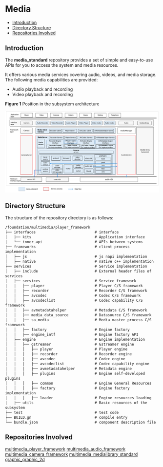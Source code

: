 # Media<a name="EN-US_TOPIC_0000001147574647"></a>

-   [Introduction](#section1158716411637)
-   [Directory Structure](#section161941989596)
-   [Repositories Involved](#section1533973044317)

## Introduction<a name="section1158716411637"></a>

The  **media\_standard**  repository provides a set of simple and easy-to-use APIs for you to access the system and media resources.

It offers various media services covering audio, videos, and media storage. The following media capabilities are provided:

-   Audio playback and recording
-   Video playback and recording

**Figure  1**  Position in the subsystem architecture<a name="fig99659301300"></a>


![](figures/en-us_image_0000001105973932.png)

## Directory Structure<a name="section161941989596"></a>

The structure of the repository directory is as follows:
```
/foundation/multimedia/player_framework
├── interfaces                           # interface
│   ├── kits                             # Application interface
│   └── inner_api                        # APIs between systems
├── frameworks                           # client process implementation
│   ├── js                               # js napi implementation
│   ├── native                           # native c++ implementation
├── services                             # Service implementation
│   ├── include                          # External header files of services
│   ├── services                         # Service framework
│   │   ├── player                       # Player C/S framework
│   │   ├── recorder                     # Recorder C/S framework
│   │   ├── avcodec                      # Codec C/S framework
│   │   ├── avcodeclist                  # Codec capability C/S framework
│   │   ├── avmetadatahelper             # Metadata C/S framework
│   │   ├── media_data_source            # Datasource C/S framework
│   │   ├── sa_media                     # Media master process C/S framework
│   │   ├── factory                      # Engine factory
│   │   ├── engine_intf                  # Engine factory API
│   ├── engine                           # Engine implementation
│   │   ├── gstreamer                    # Gstreamer engine
│   │   │   ├── player                   # Player engine
│   │   │   ├── recorder                 # Recorder engine
│   │   │   ├── avcodec                  # Codec engine
│   │   │   ├── avcodeclist              # Codec capability engine
│   │   │   ├── avmetadatahelper         # Metadata engine
│   │   │   ├── plugins                  # Engine self-developed plugins
│   │   │   ├── common                   # Engine General Resources
│   │   │   ├── factory                  # Engine factory implementation
│   │   │   ├── loader                   # Engine resources loading
│   ├── utils                            # Basic resources of the subsystem
├── test                                 # test code
├── BUILD.gn                             # compile entry
└── bundle.json                          # component description file
```

## Repositories Involved<a name="section1533973044317"></a>

[multimedia\_player\_framework](https://gitee.com/openharmony/multimedia_player_framework)
[multimedia\_audio\_framework](https://gitee.com/openharmony/multimedia_audio_framework)
[multimedia\_camera\_framework](https://gitee.com/openharmony/multimedia_camera_framework)
[multimedia\_medialibrary\_standard](https://gitee.com/openharmony/multimedia_medialibrary_standard)
[graphic\_graphic\_2d](https://gitee.com/openharmony/graphic_graphic_2d)

